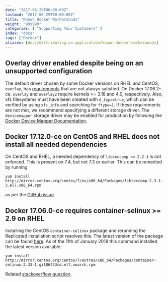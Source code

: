 ```yaml
---
date: "2017-06-29T00:00:00Z"
lastmod: "2017-06-29T00:00:00Z"
title: "Known Docker Workarounds"
weight: "999999"
categories: [ "Supporting Your Customers" ]
index: "docs"
tags: ["Docker"]
aliases: [docs/distributing-an-application/known-docker-workarounds]
---
```


## Overlay driver enabled despite being on an unsupported configuration
The default driver chosen by some Docker versions on RHEL and CentOS, `overlay`, has [requirements](https://docs.docker.com/v17.06/engine/userguide/storagedriver/overlayfs-driver/) that are not always satisfied. On Docker 17.06.2-ce, `overlay` and `overlay2` require kernels >= 3.18 and 4.0, respectively. Also, xfs filesystems must have been created with `d_type=true`, which can be verified by using `xfs_info` and searching for `ftype=1`. If these requirements are not met, we recommend specifying a different storage driver. The `devicemapper` storage driver may be enabled for production by following the [Docker Device Mapper Documentation](https://docs.docker.com/engine/userguide/storagedriver/device-mapper-driver/#configure-direct-lvm-mode-for-production).

## Docker 17.12.0-ce on CentOS and RHEL does not install all needed dependencies
On CentOS and RHEL, a needed dependency of `libseccomp >= 2.2.1` is not enforced. This is present on 7.4, but not 7.3 or earlier. This can be remedied by running
```shell
yum install http://mirror.centos.org/centos/7/os/x86_64/Packages/libseccomp-2.3.1-3.el7.x86_64.rpm
```
 as per the [GitHub issue](https://github.com/moby/moby/issues/35906).

## Docker 17.06.0-ce requires container-selinux >= 2.9 on RHEL
Installing the CentOS `container-selinux` package and rerunning the Replicated installation script resolves this. The latest version of the package can be found [here](http://mirror.centos.org/centos/7/extras/x86_64/Packages/). As of the 11th of January 2018 this command installed the latest version available:
```shell
yum install http://mirror.centos.org/centos/7/extras/x86_64/Packages/container-selinux-2.33-1.git86f33cd.el7.noarch.rpm
```
Related [stackoverflow question](https://stackoverflow.com/questions/45272827/docker-ce-on-rhel-requires-container-selinux-2-9).
